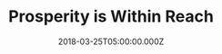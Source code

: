 ---
title: "Prosperity is Within Reach"
image: "https://i.imgur.com/jMnZFBS.png"
date: "2018-03-25T05:00:00.000Z"
video:
  type: "vimeo"
  id: "261912101"
speaker:
  name: "Bart Wilkins"
  permalink: "bart-wilkins"
series: "within-reach"
---